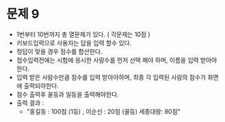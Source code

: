 # 문제 9
- 1번부터 10번까지 총 열문제가 있다. ( 각문제는 10점 )
- 키보드입력으로 사용자는 답을 입력 할수 있다.
- 정답이 맞을 경우  점수를 합산한다.
- 접수입력전에는 시험에 응시한 사람수를 먼저 선택 해야 하며, 이름을 입력 받아야 한다.
- 입력 받은 사람수만큼 점수를 입력 받아야하며, 최종 각 입력된 사람의 점수가 화면에 출력되야한다.
- 점수 출력후 꼴등과 일등을 출력해야한다.
- 출력 결과 :
  - "홍길동 : 100점 (1등) ,  이순신 : 20점 (꼴등) 세종대왕: 80점"

 



